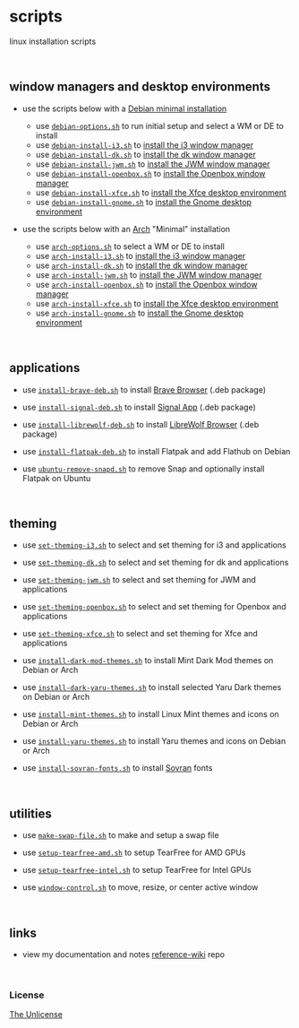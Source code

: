 # scripts

linux installation scripts

&nbsp;

## window managers and desktop environments

- use the scripts below with a [Debian minimal installation](https://e33.io/913)
	- use [`debian-options.sh`](https://github.com/e33io/scripts/blob/main/debian-options.sh) to run initial setup and select a WM or DE to install
	- use [`debian-install-i3.sh`](https://github.com/e33io/scripts/blob/main/debian-install-i3.sh) to [install the i3 window manager](https://github.com/e33io/reference-wiki/blob/main/installation-docs/debian-i3-installation.md)
	- use [`debian-install-dk.sh`](https://github.com/e33io/scripts/blob/main/debian-install-dk.sh) to [install the dk window manager](https://github.com/e33io/reference-wiki/blob/main/installation-docs/debian-dk-installation.md)
	- use [`debian-install-jwm.sh`](https://github.com/e33io/scripts/blob/main/debian-install-jwm.sh) to [install the JWM window manager](https://github.com/e33io/reference-wiki/blob/main/installation-docs/debian-jwm-installation.md)
	- use [`debian-install-openbox.sh`](https://github.com/e33io/scripts/blob/main/debian-install-openbox.sh) to [install the Openbox window manager](https://github.com/e33io/reference-wiki/blob/main/installation-docs/debian-openbox-installation.md)
	- use [`debian-install-xfce.sh`](https://github.com/e33io/scripts/blob/main/debian-install-xfce.sh) to [install the Xfce desktop environment](https://github.com/e33io/reference-wiki/blob/main/installation-docs/debian-xfce-installation.md)
	- use [`debian-install-gnome.sh`](https://github.com/e33io/scripts/blob/main/debian-install-gnome.sh) to [install the Gnome desktop environment](https://github.com/e33io/reference-wiki/blob/main/installation-docs/debian-gnome-installation.md)

- use the scripts below with an [Arch](https://wiki.archlinux.org/title/Archinstall) "Minimal" installation
	- use [`arch-options.sh`](https://github.com/e33io/scripts/blob/main/arch-options.sh) to select a WM or DE to install
	- use [`arch-install-i3.sh`](https://github.com/e33io/scripts/blob/main/arch-install-i3.sh) to [install the i3 window manager](https://github.com/e33io/reference-wiki/blob/main/installation-docs/arch-i3-installation.md)
	- use [`arch-install-dk.sh`](https://github.com/e33io/scripts/blob/main/arch-install-dk.sh) to [install the dk window manager](https://github.com/e33io/reference-wiki/blob/main/installation-docs/arch-dk-installation.md)
	- use [`arch-install-jwm.sh`](https://github.com/e33io/scripts/blob/main/arch-install-jwm.sh) to [install the JWM window manager](https://github.com/e33io/reference-wiki/blob/main/installation-docs/arch-jwm-installation.md)
	- use [`arch-install-openbox.sh`](https://github.com/e33io/scripts/blob/main/arch-install-openbox.sh) to [install the Openbox window manager](https://github.com/e33io/reference-wiki/blob/main/installation-docs/arch-openbox-installation.md)
	- use [`arch-install-xfce.sh`](https://github.com/e33io/scripts/blob/main/arch-install-xfce.sh) to [install the Xfce desktop environment](https://github.com/e33io/reference-wiki/blob/main/installation-docs/arch-xfce-installation.md)
	- use [`arch-install-gnome.sh`](https://github.com/e33io/scripts/blob/main/arch-install-gnome.sh) to [install the Gnome desktop environment](https://github.com/e33io/reference-wiki/blob/main/installation-docs/arch-gnome-installation.md)

&nbsp;

## applications

- use [`install-brave-deb.sh`](https://github.com/e33io/scripts/blob/main/install-brave-deb.sh) to install [Brave Browser](https://brave.com) (.deb package)

- use [`install-signal-deb.sh`](https://github.com/e33io/scripts/blob/main/install-signal-deb.sh) to install [Signal App](https://www.signal.org) (.deb package)

- use [`install-librewolf-deb.sh`](https://github.com/e33io/scripts/blob/main/install-librewolf-deb.sh) to install [LibreWolf Browser](https://librewolf.net) (.deb package)

- use [`install-flatpak-deb.sh`](https://github.com/e33io/scripts/blob/main/install-flatpak-deb.sh) to install Flatpak and add Flathub on Debian

- use [`ubuntu-remove-snapd.sh`](https://github.com/e33io/scripts/blob/main/ubuntu-remove-snapd.sh) to remove Snap and optionally install Flatpak on Ubuntu

&nbsp;

## theming

- use [`set-theming-i3.sh`](https://github.com/e33io/scripts/blob/main/set-theming-i3.sh) to select and set theming for i3 and applications

- use [`set-theming-dk.sh`](https://github.com/e33io/scripts/blob/main/set-theming-dk.sh) to select and set theming for dk and applications

- use [`set-theming-jwm.sh`](https://github.com/e33io/scripts/blob/main/set-theming-jwm.sh) to select and set theming for JWM and applications

- use [`set-theming-openbox.sh`](https://github.com/e33io/scripts/blob/main/set-theming-openbox.sh) to select and set theming for Openbox and applications

- use [`set-theming-xfce.sh`](https://github.com/e33io/scripts/blob/main/set-theming-xfce.sh) to select and set theming for Xfce and applications

- use [`install-dark-mod-themes.sh`](https://github.com/e33io/scripts/blob/main/install-dark-mod-themes.sh) to install Mint Dark Mod themes on Debian or Arch

- use [`install-dark-yaru-themes.sh`](https://github.com/e33io/scripts/blob/main/install-dark-yaru-themes.sh) to install selected Yaru Dark themes on Debian or Arch

- use [`install-mint-themes.sh`](https://github.com/e33io/scripts/blob/main/install-mint-themes.sh) to install Linux Mint themes and icons on Debian or Arch

- use [`install-yaru-themes.sh`](https://github.com/e33io/scripts/blob/main/install-yaru-themes.sh) to install Yaru themes and icons on Debian or Arch

- use [`install-sovran-fonts.sh`](https://github.com/e33io/scripts/blob/main/install-sovran-fonts.sh) to install [Sovran](https://sovranfonts.e33.io) fonts

&nbsp;

## utilities

- use [`make-swap-file.sh`](https://github.com/e33io/scripts/blob/main/make-swap-file.sh) to make and setup a swap file

- use [`setup-tearfree-amd.sh`](https://github.com/e33io/scripts/blob/main/setup-tearfree-amd.sh) to setup TearFree for AMD GPUs

- use [`setup-tearfree-intel.sh`](https://github.com/e33io/scripts/blob/main/setup-tearfree-intel.sh) to setup TearFree for Intel GPUs

- use [`window-control.sh`](https://github.com/e33io/scripts/blob/main/window-control.sh) to move, resize, or center active window

&nbsp;

## links
- view my documentation and notes [reference-wiki](https://github.com/e33io/reference-wiki) repo

&nbsp;

### License
[The Unlicense](https://github.com/e33io/scripts/blob/main/LICENSE)

